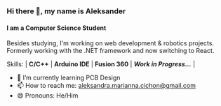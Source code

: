 ### Hi there 👋, my name is Aleksander
#### I am a Computer Science Student

Besides studying, I'm working on web development & robotics projects. Formerly working with the .NET framework and now switching to React.

Skills: | **C/C++** | **Arduino IDE** |  **Fusion 360** | ***Work in Progress...*** |

- 🌱 I’m currently learning PCB Design 
- 📫 How to reach me: aleksandra.marianna.cichon@gmail.com 
- 😄 Pronouns: He/Him 




